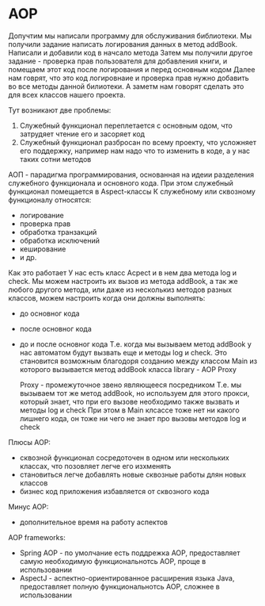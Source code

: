 # AOP

Допучтим мы написали программу для обслуживания библиотеки.
Мы получили задание написать логирования данных в метод addBook. Написали и добавили код в начсало 
метода
Затем мы получили другое задание - проверка прав пользователя для добавления книги, и помещаем 
этот код после логирования и перед основным кодом
Далее нам говрят, что это код логировнаие и проверка прав нужно добавить во все методы данной 
билиотеки.
А заметм нам говорят сделать это для всех классов нашего проекта.

Тут возникают две проблемы:

1. Служебный функционал переплетается с основным одом, что затрудяет чтение его и засоряет код
2. Служебный функционал разбросан по всему проекту, что усложняет его поддержку, например нам 
   надо что то изменить в коде, а у нас таких сотни методов

АОП - парадигма программирования, основанная на идеии разделения служебного функционала и 
основного кода. При этом служебный функционал помещается в Aspect-классы
К служебному или сквозному функционалу относятся:
- логирование
- проверка прав
- обработка транзакций
- обработка исключений
- кеширование
- и др.

Как это работает
У нас есть класс Acpect и в нем два метода log и check.
Мы можем настроить их вызов из метода addBook, а так же любого другого метода, или даже из 
несколькиз методов разных классов, можем настроить когда они должны выполнять:
- до основног кода
- после основног кода
- до и после основног кода
Т.е. когда мы вызываем метод addBook у нас автоматом будут вызвать еще и методы log и check.
Это становится возможным благодоря созданию между классом Main из которого вызывается метод addBook 
класса library - AOP Proxy
 
  Proxy - промежуточное звено являющееся посредником
Т.е. мы вызываем тот же метод addBook, но используем для этого прокси, который знает, что при 
его вызове необходимо также вызвать и методы log и check
При этом в Main клсассе тоже нет ни какого лишнего кода, он тоже ни чего не знает про вызовы 
  методов log и check 

Плюсы AOP:
- сквозной функционал сосредоточен в одном или нескольких классах, что позовляет легче его 
  изхменять 
- становиться легче добавлять новые сквозные работы длян новых классов
- бизнес код приложения избавляется от сквозного кода

Минус AOP:
- дополнительное время на работу аспектов

AOP frameworks:
- Spring AOP - по умолчание есть поддрежка AOP, предоставляет самую необходимую функциональнотсь 
  AOP, проще в использовании
- AspectJ - аспектно-ориентированное расширения языка Java, предоставляет полную 
  функциональнотсь AOP, сложнее в использовании





